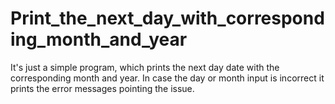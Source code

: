# Print_the_next_day_with_corresponding_month_and_year
It's just a simple program, which prints the next day date with the corresponding month and year. In case the day or month input is incorrect it prints the error messages pointing the issue.
